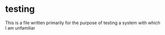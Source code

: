 # testing

This is a file written primarily for the purpose of 
testing a system with which I am unfamiliar
